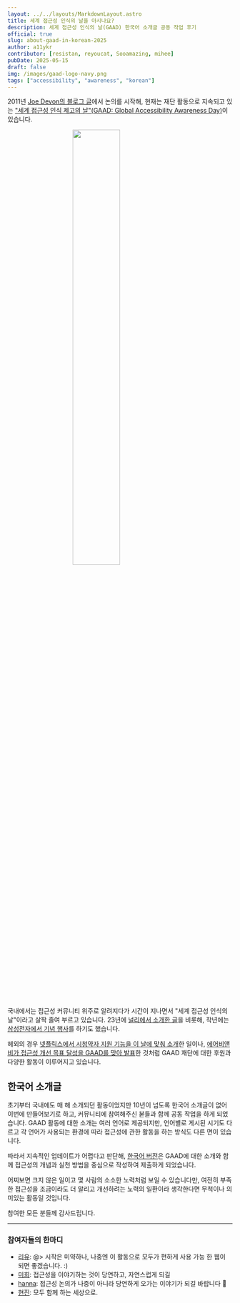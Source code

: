 ```yaml
---
layout: ../../layouts/MarkdownLayout.astro
title: 세계 접근성 인식의 날을 아시나요?
description: 세계 접근성 인식의 날(GAAD) 한국어 소개글 공동 작업 후기
official: true
slug: about-gaad-in-korean-2025
author: a11ykr
contributor: [resistan, reyoucat, Sooamazing, mihee]
pubDate: 2025-05-15
draft: false
img: /images/gaad-logo-navy.png
tags: ["accessibility", "awareness", "korean"]
---
```


2011년 [Joe Devon의 블로그 글](https://mysqltalk.wordpress.com/2011/11/27/challenge-accessibility-know-how-needs-to-go-mainstream-with-developers-now/)에서 논의를 시작해, 현재는 재단 활동으로 지속되고 있는 ["세계 접근성 인식 제고의 날"(<span lang="en">GAAD: Global Accessibility Awareness Day</span>)](https://accessibility.day/)이 있습니다.

<figure>
	<span class="light"><img src="/images/gaad-logo-navy.png" alt=""></span>
	<span class="dark"><img src="/images/gaad-logo-white.png" alt=""></span>
</figure>

국내에서는 접근성 커뮤니티 위주로 알려지다가 시간이 지나면서 "세계 접근성 인식의 날"이라고 살짝 줄여 부르고 있습니다. 23년에 [널리에서 소개한 글](https://nuli.navercorp.com/community/article/1133193)을 비롯해, 작년에는 [삼성전자에서 기념 행사](https://news.samsung.com/kr/%EC%82%BC%EC%84%B1%EC%A0%84%EC%9E%90-%EC%84%B8%EA%B3%84-%EC%A0%91%EA%B7%BC%EC%84%B1-%EC%9D%B8%EC%8B%9D%EC%9D%98-%EB%82%A0-%EB%A7%9E%EC%95%84-%EA%B8%B0%EB%85%90-%ED%8E%98%EC%8A%A4%ED%8B%B0)를 하기도 했습니다.

헤외의 경우 [넷플릭스에서 시청약자 지원 기능을 이 날에 맞춰 소개](https://it.chosun.com/news/articleView.html?idxno=2021052001189)한 일이나, [에어비앤비가 접근성 개선 목표 달성을 GAAD를 맞아 발표](https://news.airbnb.com/en-au/airbnb-reaches-milestone-to-celebrate-global-accessibility-awareness-day/)한 것처럼 GAAD 재단에 대한 후원과 다양한 활동이 이루어지고 있습니다.

## 한국어 소개글

초기부터 국내에도 매 해 소개되던 활동이었지만 10년이 넘도록 한국어 소개글이 없어 이번에 만들어보기로 하고, 커뮤니티에 참여해주신 붇들과 함께 공동 작업을 하게 되었습니다. GAAD 활동에 대한 소개는 여러 언어로 제공되지만, 언어별로 게시된 시기도 다르고 각 언어가 사용되는 환경에 따라 접근성에 관한 활동을 하는 방식도 다른 면이 있습니다.

따라서 지속적인 업데이트가 어렵다고 판단해, [한국어 버전](https://accessibility.day/%ED%95%9C%EA%B5%AD%EC%96%B4/)은 GAAD에 대한 소개와 함께 접근성의 개념과 실천 방법을 중심으로 작성하여 제출하게 되었습니다.

어찌보면 크지 않은 일이고 몇 사람의 소소한 노력처럼 보일 수 있습니다만, 여전히 부족한 접근성을 조금이라도 더 알리고 개선하려는 노력의 일환이라 생각한다면 무척이나 의미있는 활동일 것입니다.

참여한 모든 분들께 감사드립니다.

* * *

### 참여자들의 한마디
* [리유](/members/reyoucat/): @> 시작은 미약하나, 나중엔 이 활동으로 모두가 편하게 사용 가능 한 웹이 되면 좋겠습니다. :)
* [미희](/members/mihee/): 접근성을 이야기하는 것이 당연하고, 자연스럽게 되길
* [hanna](/members/Sooamazing/): 접근성 논의가 나중이 아니라 당연하게 오가는 이야기가 되길 바랍니다 🙂
* [현진](/members/resistan/): 모두 함께 하는 세상으로.

<style>
	figure img {
		display: block;
		width: 50%;
		margin: 0 auto;
	}
	:not(.darkmode) figure .light {
		display: block;
	}
	:not(.darkmode) figure .dark {
		display: none;
	}
	.darkmode #main-content .light {
		display: none;
	}
	.darkmode #main-content .dark {
		display: block;
	}
	@media screen and (max-width: 768px) {
		figure img {
			width: auto;
		}
	}
</style>